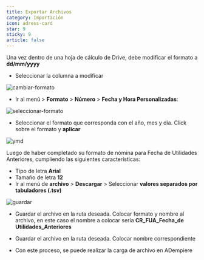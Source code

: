 ```yaml
---
title: Exportar Archivos
category: Importación
icon: adress-card
star: 9
sticky: 9
article: false
---
```


Una vez dentro de una hoja de cálculo de Drive, debe modificar el formato a **dd/mm/yyyy**

- Seleccionar la columna a modificar

![cambiar-formato](https://i.imgur.com/TQjeDlG.png)
  
- Ir al menú > **Formato** > **Número** > **Fecha y Hora Personalizadas**:

![seleccionar-formato](https://i.imgur.com/fsoV8ms.png)

- Seleccionar el formato que corresponda con el año, mes y día. Click sobre el formato  y **aplicar**

![ymd](https://i.imgur.com/Wq861rr.png)

Luego de haber completado su formato de nómina para Fecha de Utilidades Anteriores, cumpliendo las siguientes características:

- Tipo de letra **Arial**
- Tamaño de letra **12**
- Ir al menú de **archivo** > **Descargar** > Seleccionar **valores separados por tabuladores (.tsv)**

![guardar](https://i.imgur.com/gS2ymJY.png)

- Guardar el archivo en la ruta deseada. Colocar formato y nombre al archivo, en este caso el nombre a colocar sería **CR_FUA_Fecha_de Utilidades_Anteriores**

- Guardar el archivo en la ruta deseada. Colocar nombre correspondiente

- Con este proceso, se puede realizar la carga de archivo en ADempiere

